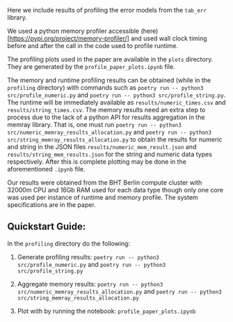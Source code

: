 Here we include results of profiling the error models from the `tab_err` library.

We used a python memory profiler accessible (here)[https://pypi.org/project/memory-profiler/] and used wall clock timing before and after the call in the code used to profile runtime.

The profiling plots used in the paper are available in the `plots` directory. They are generated by the `profile_paper_plots.ipynb` file.

The memory and runtime profiling results can be obtained (while in the `profiling` directory) with commands such as `poetry run -- python3 src/profile_numeric.py` and `poetry run -- python3 src/profile_string.py`. The runtime will be immediately available as `results/numeric_times.csv` and `results/string_times.csv`. The memory results need an extra step to process due to the lack of a python API for results aggregation in the memray library. That is, one must run `poetry run -- python3 src/numeric_memray_results_allocation.py` and `poetry run -- python3 src/string_memray_results_allocation.py` to obtain the results for numeric and string in the JSON files `results/numeric_mem_result.json` and `results/string_mem_results.json` for the string and numeric data types respectively. After this is complete plotting may be done in the aforementioned `.ipynb` file.

Our results were obtained from the BHT Berlin compute cluster with 32000m CPU and 16Gb RAM used for each data type though only one core was used per instance of runtime and memory profile. The system specifications are in the paper.

## Quickstart Guide:

In the `profiling` directory do the following:

1. Generate profiling results: `poetry run -- python3 src/profile_numeric.py` and `poetry run -- python3 src/profile_string.py`

2. Aggregate memory results: `poetry run -- python3 src/numeric_memray_results_allocation.py` and `poetry run -- python3 src/string_memray_results_allocation.py`

3. Plot with by running the notebook: `profile_paper_plots.ipynb`
